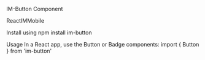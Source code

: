 IM-Button Component

ReactIMMobile

Install using npm install im-button


Usage
In a React app, use the Button or Badge components:
import { Button } from 'im-button'
